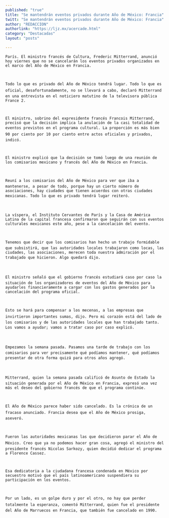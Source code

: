 ```yaml
---
published: "true"
title: "Se mantendrán eventos privados durante Año de México: Francia"
twitt: "Se mantendrán eventos privados durante Año de México: Francia"
author: "REDACCION"
authorlink: "https://ljz.mx/acercade.html"
category: "Destacadas"
layout: "posts"

---
```



  
    París. El ministro francés de Cultura, Frederic Mitterrand, anunció hoy viernes que no se cancelarán los eventos privados organizados en el marco del Año de México en Francia.
  
  
  
    Todo lo que es privado del Año de México tendrá lugar. Todo lo que es oficial, desafortunadamente, no se llevará a cabo, declaró Mitterrand en una entrevista en el noticiero matutino de la televisora pública France 2.
  
  
  
    El ministro, sobrino del expresidente francés Francois Mitterrand, precisó que la decisión implica la anulación de la casi totalidad de eventos previstos en el programa cultural. La proporción es más bien 90 por ciento por 10 por ciento entre actos oficiales y privados, indicó.
  
  
  
    El ministro explicó que la decisión se tomó luego de una reunión de los comisarios mexicano y francés del Año de México en Francia.
  
  
  
    Reuní a los comisarios del Año de México para ver que iba a mantenerse, a pesar de todo, porque hay un cierto número de asociaciones, hay ciudades que tienen acuerdos con otras ciudades mexicanas. Todo lo que es privado tendrá lugar reiteró.
  
  
  
    La víspera, el Instituto Cervantes de París y la Casa de América Latina de la capital francesa confirmaron que seguirán con sus eventos culturales mexicanos este año, pese a la cancelación del evento.
  
  
  
    Tenemos que decir que los comisarios han hecho un trabajo formidable que subsistirá, que las autoridades locales trabajaron como locas, las ciudades, las asociaciones, merecen toda nuestra admiración por el trabajado que hicieron. Algo quedará dijo.
  
  
  
    El ministro señaló que el gobierno francés estudiará caso por caso la situación de los organizadores de eventos del Año de México para ayudarles financieramente a cargar con los gastos generados por la cancelación del programa oficial.
  
  
  
    Esto se hará para compensar a los mecenas, a las empresas que invirtieron importantes sumas, dijo. Pero mi corazón está del lado de los comisarios y de las autoridades locales que han trabajado tanto. Los vamos a ayudar; vamos a tratar caso por caso explicó.
  
  
  
    Empezamos la semana pasada. Pasamos una tarde de trabajo con los comisarios para ver precisamente qué podíamos mantener, qué podíamos presentar de otra forma quizá para otros años agregó.
  
  
  
    Mitterrand, quien la semana pasada calificó de Asunto de Estado la situación generada por el Año de México en Francia, expresó una vez más el deseo del gobierno francés de que el programa continúe.
  
  
  
    El Año de México parece haber sido cancelado. Es la crónica de un fracaso anunciado. Francia desea que el Año de México prosiga, aseveró.
  
  
  
    Fueron las autoridades mexicanas las que decidieron parar el Año de México. Creo que ya no podemos hacer gran cosa, agregó el ministro del presidente francés Nicolas Sarkozy, quien decidió dedicar el programa a Florence Cassez.
  
  
  
    Esa dedicatoria a la ciudadana francesa condenada en México por secuestro motivó que el país latinoamericano suspendiera su participación en los eventos.
  
  
  
    Por un lado, es un golpe duro y por el otro, no hay que perder totalmente la esperanza, comentó Mitterrand, quien fue el presidente del Año de Marruecos en Francia, que también fue cancelado en 1990.
  

